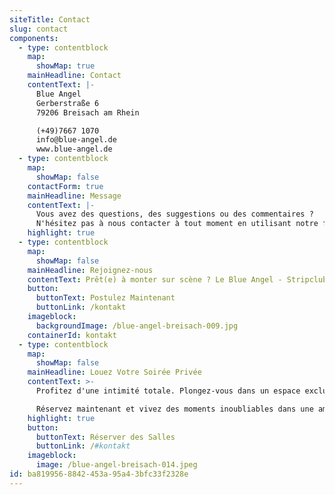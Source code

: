 ```yaml
---
siteTitle: Contact
slug: contact
components:
  - type: contentblock
    map:
      showMap: true
    mainHeadline: Contact
    contentText: |-
      Blue Angel
      Gerberstraße 6
      79206 Breisach am Rhein

      (+49)7667 1070
      info@blue-angel.de
      www.blue-angel.de
  - type: contentblock
    map:
      showMap: false
    contactForm: true
    mainHeadline: Message
    contentText: |-
      Vous avez des questions, des suggestions ou des commentaires ?
      N'hésitez pas à nous contacter à tout moment en utilisant notre formulaire de contact.
    highlight: true
  - type: contentblock
    map:
      showMap: false
    mainHeadline: Rejoignez-nous
    contentText: Prêt(e) à monter sur scène ? Le Blue Angel - Stripclub recherche des danseuses talentueuses qui veulent donner vie à leur art avec nous. Faites partie de notre monde séduisant et faites brûler votre passion sur scène. Postulez dès aujourd'hui pour une carrière passionnante au Blue Angel.
    button:
      buttonText: Postulez Maintenant
      buttonLink: /kontakt
    imageblock:
      backgroundImage: /blue-angel-breisach-009.jpg
    containerId: kontakt
  - type: contentblock
    map:
      showMap: false
    mainHeadline: Louez Votre Soirée Privée
    contentText: >-
      Profitez d'une intimité totale. Plongez-vous dans un espace exclusif entouré de séduction et de glamour.

      Réservez maintenant et vivez des moments inoubliables dans une ambiance qui captive vos sens.
    highlight: true
    button:
      buttonText: Réserver des Salles
      buttonLink: /#kontakt
    imageblock:
      image: /blue-angel-breisach-014.jpeg
id: ba819956-8842-453a-95a4-3bfc33f2328e
---
```

